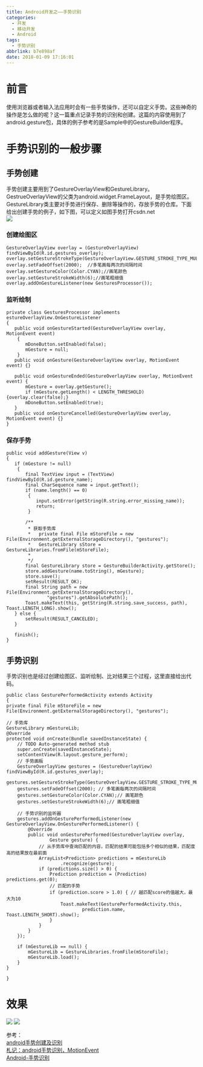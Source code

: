 ```yaml
---
title: Android开发之——手势识别
categories:
  - 开发
  - 移动开发
  - Android
tags:
  - 手势识别
abbrlink: b7e898af
date: 2018-01-09 17:16:01
---
```

# 前言
使用浏览器或者输入法应用时会有一些手势操作，还可以自定义手势。这些神奇的操作是怎么做的呢？这一篇重点记录手势的识别和创建。这篇的内容使用到了android.gesture包，具体的例子参考的是Sample中的GestureBuilder程序。 

# 手势识别的一般步骤

## 手势创建 
手势创建主要用到了GestureOverlayView和GestureLibrary。GestrueOverlayView的父类为android.widget.FrameLayout，是手势绘图区。GestureLibrary类主要对手势进行保存、删除等操作的，存放手势的仓库。下面给出创建手势的例子，如下图，可以定义如图手势打开csdn.net  
![][1]
### 创建绘图区

	GestureOverlayView overlay = (GestureOverlayView) findViewById(R.id.gestures_overlay);  
    overlay.setGestureStrokeType(GestureOverlayView.GESTURE_STROKE_TYPE_MULTIPLE);    
    overlay.setFadeOffset(2000);  //多笔画每两次的间隔时间  
    overlay.setGestureColor(Color.CYAN);//画笔颜色  
    overlay.setGestureStrokeWidth(6);//画笔粗细值   
    overlay.addOnGestureListener(new GesturesProcessor());  
### 监听绘制

	private class GesturesProcessor implements estureOverlayView.OnGestureListener 
	{  
       public void onGestureStarted(GestureOverlayView overlay, MotionEvent event) 
		{  
           mDoneButton.setEnabled(false);  
           mGesture = null;  
       	}  
       public void onGesture(GestureOverlayView overlay, MotionEvent event) {}  
  
       public void onGestureEnded(GestureOverlayView overlay, MotionEvent event) {  
           mGesture = overlay.getGesture();  
           if (mGesture.getLength() < LENGTH_THRESHOLD) {overlay.clear(false);}  
           mDoneButton.setEnabled(true);  
       }  
       public void onGestureCancelled(GestureOverlayView overlay, MotionEvent event) {}  
	}  
### 保存手势

	public void addGesture(View v) 
	{  
       if (mGesture != null) 
		{  
           final TextView input = (TextView) findViewById(R.id.gesture_name);  
           final CharSequence name = input.getText();  
           if (name.length() == 0) 
			{  
               input.setError(getString(R.string.error_missing_name));  
               return;  
        	}  
  
           /** 
            * 获取手势库 
            *   private final File mStoreFile = new File(Environment.getExternalStorageDirectory(), "gestures"); 
            *   GestureLibrary sStore = GestureLibraries.fromFile(mStoreFile); 
            *  
            */  
           final GestureLibrary store = GestureBuilderActivity.getStore();  
           store.addGesture(name.toString(), mGesture);  
           store.save();  
           setResult(RESULT_OK);  
           final String path = new File(Environment.getExternalStorageDirectory(),  
                   "gestures").getAbsolutePath();  
           Toast.makeText(this, getString(R.string.save_success, path), Toast.LENGTH_LONG).show();  
       } else {  
           setResult(RESULT_CANCELED);  
       }  
  
       finish();  
	}  
## 手势识别
手势识别也是经过创建绘图区、监听绘制、比对结果三个过程，这里直接给出代码。  

	public class GesturePerformedActivity extends Activity 
	{  
    private final File mStoreFile = new File(Environment.getExternalStorageDirectory(), "gestures");  
  
    // 手势库  
    GestureLibrary mGestureLib;  
    @Override  
    protected void onCreate(Bundle savedInstanceState) {  
        // TODO Auto-generated method stub  
        super.onCreate(savedInstanceState);  
        setContentView(R.layout.gesture_perform);  
        // 手势画板  
        GestureOverlayView gestures = (GestureOverlayView) findViewById(R.id.gestures_overlay);  
        gestures.setGestureStrokeType(GestureOverlayView.GESTURE_STROKE_TYPE_MULTIPLE);  
        gestures.setFadeOffset(2000); // 多笔画每两次的间隔时间  
        gestures.setGestureColor(Color.CYAN);// 画笔颜色  
        gestures.setGestureStrokeWidth(6);// 画笔粗细值  
  
        // 手势识别的监听器  
        gestures.addOnGesturePerformedListener(new GestureOverlayView.OnGesturePerformedListener() {  
            @Override  
            public void onGesturePerformed(GestureOverlayView overlay,  
                    Gesture gesture) {  
                // 从手势库中查询匹配的内容，匹配的结果可能包括多个相似的结果，匹配度高的结果放在最前面  
                ArrayList<Prediction> predictions = mGestureLib  
                        .recognize(gesture);      
                if (predictions.size() > 0) {  
                    Prediction prediction = (Prediction) predictions.get(0);  
                    // 匹配的手势  
                    if (prediction.score > 1.0) { // 越匹配score的值越大，最大为10  
                        Toast.makeText(GesturePerformedActivity.this,  
                                prediction.name, Toast.LENGTH_SHORT).show();  
                    }  
                }  
            }  
        });  
  
        if (mGestureLib == null) {  
            mGestureLib = GestureLibraries.fromFile(mStoreFile);  
            mGestureLib.load();  
        }  
    }  
  
	} 
# 效果
![][2] 
![][3]   

参考：  
[android手势创建及识别][4]   
[札记：android手势识别，MotionEvent][5]  
[Android-手势识别][6]



[1]: http://p0kng3270.bkt.clouddn.com/create-gesture
[2]: https://cdn.jsdelivr.net/gh/PGzxc/CDN@master/blog-image/gesture-draw.png
[3]: https://cdn.jsdelivr.net/gh/PGzxc/CDN@master/blog-image/gesture-sample.png
[4]: https://www.cnblogs.com/xyzlmn/p/3442241.html
[5]: https://www.cnblogs.com/everhad/p/6075716.html  
[6]: http://blog.csdn.net/LABLENET/article/details/48105089  

